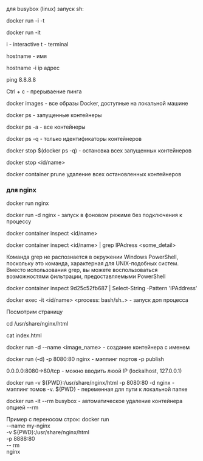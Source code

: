 для busybox (linux)
запуск sh:

docker run -i -t

docker run -it <name>

i - interactive
t - terminal

hostname - имя

hostname -i ip адрес

ping 8.8.8.8

Ctrl + c - прерываение пинга

docker images - все образы Docker, доступные на локальной машине

docker ps - запущенные контейнеры

docker ps -a - все контейнеры

docker ps -q - только идентификаторы контейнеров

docker stop $(docker ps -q) - остановка всех запущенных контейнеров

docker stop <id/name>

docker container prune удаление всех остановленных контейнеров

### для nginx

docker run nginx

docker run -d nginx - запуск в фоновом режиме без подключения к процессу

docker container inspect <id/name>

docker container inspect <id/name> | grep IPAdress <some_detail>

Команда grep не распознается в окружении Windows PowerShell, поскольку это команда, характерная для UNIX-подобных систем. Вместо использования grep, вы можете воспользоваться возможностями фильтрации, предоставляемыми PowerShell

docker container inspect 9d25c52fb687 | Select-String -Pattern 'IPAddress'

docker exec -it <id/name> <process: bash/sh..> - запуск доп процесса

Посмотрим страницу

cd /usr/share/nginx/html

cat index.html

docker run -d --name <name> <image_name> - создание контейнера с именем

docker run (-d) -p 8080:80 nginx - мэппинг портов -p publish

0.0.0.0:8080->80/tcp - можно вводить люой IP (lockalhost, 127.0.0.1)

docker run -v ${PWD}:/usr/share/nginx/html -p 8080:80 -d nginx - мэппинг томов -v. ${PWD} - переменная для пути к локальной папке

docker run -it --rm busybox - автоматическое удаление контейнера опцией --rm

Пример с переносом строк:
docker run \
  --name my-nginx \
  -v ${PWD}:/usr/share/nginx/html \
  -p 8888:80 \
  -- rm \
  nginx


